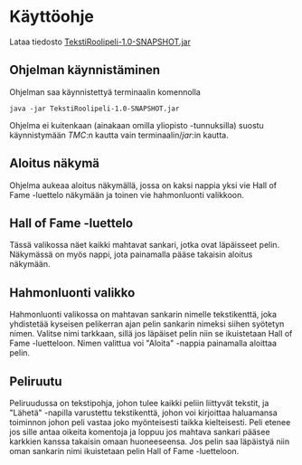 # Käyttöohje

Lataa tiedosto [TekstiRoolipeli-1.0-SNAPSHOT.jar](https://github.com/Karvamahuli/otm-harjoitustyo/releases/tag/v1.0)

## Ohjelman käynnistäminen

Ohjelman saa käynnistettyä terminaalin komennolla

```
java -jar TekstiRoolipeli-1.0-SNAPSHOT.jar
```

Ohjelma ei kuitenkaan (ainakaan omilla yliopisto -tunnuksilla) suostu käynnistymään _TMC_:n kautta vain terminaalin/_jar_:in kautta.

## Aloitus näkymä

Ohjelma aukeaa aloitus näkymällä, jossa on kaksi nappia yksi vie Hall of Fame -luettelo näkymään 
ja toinen vie hahmonluonti valikkoon. 

## Hall of Fame -luettelo

Tässä valikossa näet kaikki mahtavat sankari, jotka ovat läpäisseet pelin. 
Näkymässä on myös nappi, jota painamalla pääse takaisin aloitus näkymään.

## Hahmonluonti valikko

Hahmonluonti valikossa on mahtavan sankarin nimelle tekstikenttä, joka yhdistetää kyseisen pelikerran ajan pelin sankarin nimeksi 
siihen syötetyn nimen. Valitse nimi tarkkaan, sillä jos läpäiset pelin niin se ikuistetaan Hall of Fame -luetteloon. Nimen 
valittua voi "Aloita" -nappia painamalla aloittaa pelin.

## Peliruutu

Peliruudussa on tekstipohja, johon tulee kaikki peliin liittyvät tekstit, ja "Lähetä" -napilla varustettu tekstikenttä, johon 
voi kirjoittaa haluamansa toiminnon johon peli vastaa joko myönteisesti taikka kielteisesti. Peli etenee jos sille antaa oikeita 
komentoja ja loppuu jos mahtava sankari pääsee karkkien kanssa takaisin omaan huoneeseensa. Jos pelin saa läpäistyä niin oman 
sankarin nimi ikuistetaan pelin Hall of Fame -luetteloon.
